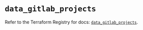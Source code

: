 # `data_gitlab_projects`

Refer to the Terraform Registry for docs: [`data_gitlab_projects`](https://registry.terraform.io/providers/gitlabhq/gitlab/17.7.1/docs/data-sources/projects).

